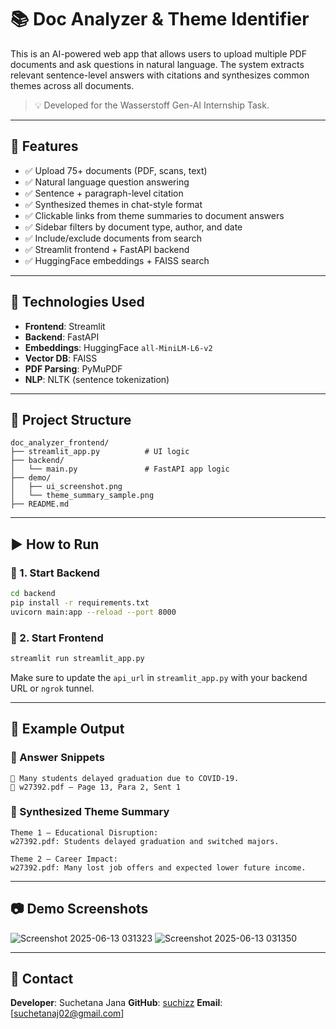# 📚 Doc Analyzer & Theme Identifier

This is an AI-powered web app that allows users to upload multiple PDF documents and ask questions in natural language. The system extracts relevant sentence-level answers with citations and synthesizes common themes across all documents.

> 💡 Developed for the Wasserstoff Gen-AI Internship Task.

---

## 🚀 Features

* ✅ Upload 75+ documents (PDF, scans, text)
* ✅ Natural language question answering
* ✅ Sentence + paragraph-level citation
* ✅ Synthesized themes in chat-style format
* ✅ Clickable links from theme summaries to document answers
* ✅ Sidebar filters by document type, author, and date
* ✅ Include/exclude documents from search
* ✅ Streamlit frontend + FastAPI backend
* ✅ HuggingFace embeddings + FAISS search

---

## 🧠 Technologies Used

* **Frontend**: Streamlit
* **Backend**: FastAPI
* **Embeddings**: HuggingFace `all-MiniLM-L6-v2`
* **Vector DB**: FAISS
* **PDF Parsing**: PyMuPDF
* **NLP**: NLTK (sentence tokenization)

---

## 📁 Project Structure

```
doc_analyzer_frontend/
├── streamlit_app.py          # UI logic
├── backend/
│   └── main.py               # FastAPI app logic
├── demo/
│   ├── ui_screenshot.png
│   └── theme_summary_sample.png
├── README.md
```

---

## ▶️ How to Run

### 🔹 1. Start Backend

```bash
cd backend
pip install -r requirements.txt
uvicorn main:app --reload --port 8000
```

### 🔹 2. Start Frontend

```bash
streamlit run streamlit_app.py
```

Make sure to update the `api_url` in `streamlit_app.py` with your backend URL or `ngrok` tunnel.

---

## 🧪 Example Output

### 💬 Answer Snippets

```
🔹 Many students delayed graduation due to COVID-19.
📌 w27392.pdf – Page 13, Para 2, Sent 1
```

### 🧠 Synthesized Theme Summary

```
Theme 1 – Educational Disruption:
w27392.pdf: Students delayed graduation and switched majors.

Theme 2 – Career Impact:
w27392.pdf: Many lost job offers and expected lower future income.
```

---

## 📷 Demo Screenshots
![Screenshot 2025-06-13 031323](https://github.com/user-attachments/assets/294e3e44-1cec-43f4-950d-95f5e097f8c1)
![Screenshot 2025-06-13 031350](https://github.com/user-attachments/assets/e80236a5-843d-4e55-9ce1-2ab981fb32fb)




---

## 📩 Contact

**Developer**: Suchetana Jana
**GitHub**: [suchizz](https://github.com/suchizz)
**Email**: \[[suchetanaj02@gmail.com](suchetanaj02@gamil)]



